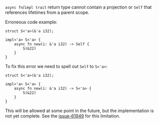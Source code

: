 `async fn`/`impl trait` return type cannot contain a projection or `Self` that references lifetimes from a parent scope.

Erroneous code example:

```compile_fail,E0754,edition2018
struct S<'a>(&'a i32);

impl<'a> S<'a> {
    async fn new(i: &'a i32) -> Self {
        S(&22)
    }
}
```

To fix this error we need to spell out `Self` to `S<'a>`:

```edition2018
struct S<'a>(&'a i32);

impl<'a> S<'a> {
    async fn new(i: &'a i32) -> S<'a> {
        S(&22)
    }
}
```

This will be allowed at some point in the future, but the implementation is not yet complete. See the [issue-61949] for this limitation.

[issue-61949]: https://github.com/rust-lang/rust/issues/61949
